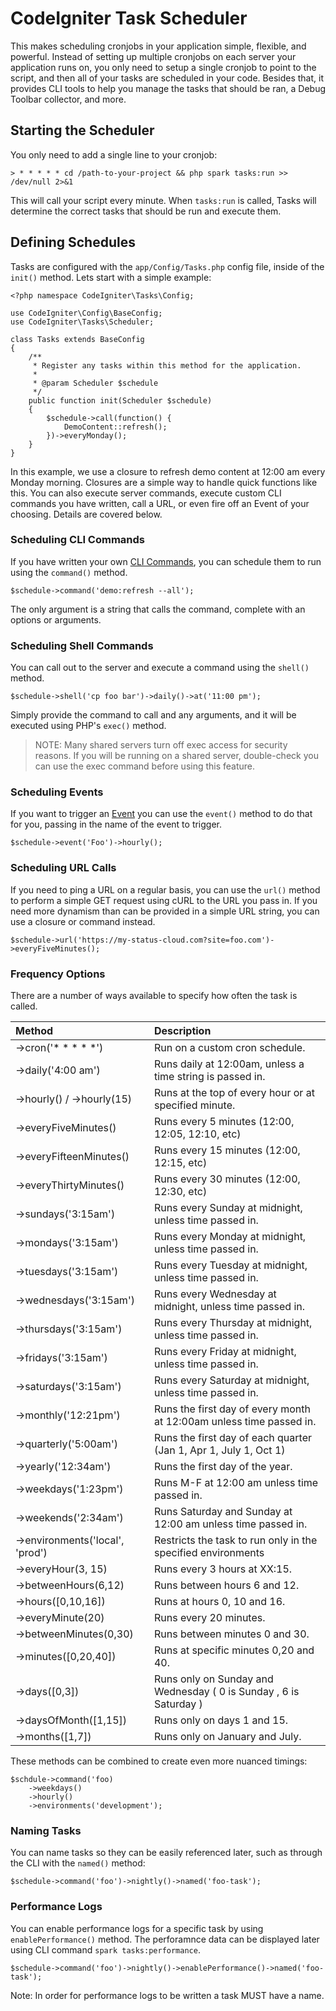 # CodeIgniter Task Scheduler

This makes scheduling cronjobs in your application simple, flexible, and powerful. Instead of setting up 
multiple cronjobs on each server your application runs on, you only need to setup a single cronjob to 
point to the script, and then all of your tasks are scheduled in your code. Besides that, it provides 
CLI tools to help you manage the tasks that should be ran, a Debug Toolbar collector, and more. 

## Starting the Scheduler

You only need to add a single line to your cronjob: 

    > * * * * * cd /path-to-your-project && php spark tasks:run >> /dev/null 2>&1
    
This will call your script every minute. When `tasks:run` is called, Tasks will determine the
correct tasks that should be run and execute them. 

## Defining Schedules

Tasks are configured with the `app/Config/Tasks.php` config file, inside of the `init()` method.
Lets start with a simple example: 

```
<?php namespace CodeIgniter\Tasks\Config;

use CodeIgniter\Config\BaseConfig;
use CodeIgniter\Tasks\Scheduler;

class Tasks extends BaseConfig
{
    /**
     * Register any tasks within this method for the application.
     *
     * @param Scheduler $schedule
     */
    public function init(Scheduler $schedule)
    {
        $schedule->call(function() { 
            DemoContent::refresh();
        })->everyMonday();
    }
}
```

In this example, we use a closure to refresh demo content at 12:00 am every Monday morning. Closures are 
a simple way to handle quick functions like this. You can also execute server commands, execute custom
CLI commands you have written, call a URL, or even fire off an Event of your choosing. Details are covered 
below.

### Scheduling CLI Commands

If you have written your own [CLI Commands](https://codeigniter.com/user_guide/cli/cli_commands.html), you 
can schedule them to run using the `command()` method.

```
$schedule->command('demo:refresh --all');
```  

The only argument is a string that calls the command, complete with an options or arguments. 

### Scheduling Shell Commands

You can call out to the server and execute a command using the `shell()` method.

```
$schedule->shell('cp foo bar')->daily()->at('11:00 pm');
``` 

Simply provide the command to call and any arguments, and it will be executed using PHP's `exec()` method. 

> NOTE: Many shared servers turn off exec access for security reasons. If you will be running
> on a shared server, double-check you can use the exec command before using this feature.

### Scheduling Events

If you want to trigger an [Event](https://codeigniter.com/user_guide/extending/events.html) you can 
use the `event()` method to do that for you, passing in the name of the event to trigger.

```
$schedule->event('Foo')->hourly();
```

### Scheduling URL Calls

If you need to ping a URL on a regular basis, you can use the `url()` method to perform a simple
GET request using cURL to the URL you pass in. If you need more dynamism than can be provided in 
a simple URL string, you can use a closure or command instead.

```
$schedule->url('https://my-status-cloud.com?site=foo.com')->everyFiveMinutes();
```

### Frequency Options

There are a number of ways available to specify how often the task is called.


| Method                        | Description                                                           |
|:------------------------------|:----------------------------------------------------------------------|
| ->cron('* * * * *')           | Run on a custom cron schedule.                                        |
| ->daily('4:00 am')            | Runs daily at 12:00am, unless a time string is passed in.             |    
| ->hourly() / ->hourly(15)     | Runs at the top of every hour or at specified minute.                 |
| ->everyFiveMinutes()          | Runs every 5 minutes (12:00, 12:05, 12:10, etc)                       |
| ->everyFifteenMinutes()       | Runs every 15 minutes (12:00, 12:15, etc)                             |
| ->everyThirtyMinutes()        | Runs every 30 minutes (12:00, 12:30, etc)                             |
| ->sundays('3:15am')           | Runs every Sunday at midnight, unless time passed in.                 |
| ->mondays('3:15am')           | Runs every Monday at midnight, unless time passed in.                 |
| ->tuesdays('3:15am')          | Runs every Tuesday at midnight, unless time passed in.                |
| ->wednesdays('3:15am')        | Runs every Wednesday at midnight, unless time passed in.              |
| ->thursdays('3:15am')         | Runs every Thursday at midnight, unless time passed in.               |
| ->fridays('3:15am')           | Runs every Friday at midnight, unless time passed in.                 |
| ->saturdays('3:15am')         | Runs every Saturday at midnight, unless time passed in.               |
| ->monthly('12:21pm')          | Runs the first day of every month at 12:00am unless time passed in.   |
| ->quarterly('5:00am')         | Runs the first day of each quarter (Jan 1, Apr 1, July 1, Oct 1)      |
| ->yearly('12:34am')           | Runs the first day of the year.                                       |
| ->weekdays('1:23pm')          | Runs M-F at 12:00 am unless time passed in.                           |
| ->weekends('2:34am')          | Runs Saturday and Sunday at 12:00 am unless time passed in.           |
| ->environments('local', 'prod')   | Restricts the task to run only in the specified environments      |
| ->everyHour(3, 15)            | Runs every 3 hours at XX:15.                                          |
| ->betweenHours(6,12)          | Runs between hours 6 and 12.                                          |
| ->hours([0,10,16])            | Runs at hours 0, 10 and 16.                                           |
| ->everyMinute(20)             | Runs every 20 minutes.                                                |
| ->betweenMinutes(0,30)        | Runs between minutes 0 and 30.                                        |
| ->minutes([0,20,40])          | Runs at specific minutes 0,20 and 40.                                 |
| ->days([0,3])                 | Runs only on Sunday and Wednesday  ( 0 is Sunday , 6 is Saturday )    |
| ->daysOfMonth([1,15])         | Runs only on days 1 and 15.                                           |
| ->months([1,7])               | Runs only on January and July.                                        |



These methods can be combined to create even more nuanced timings: 

```
$schdule->command('foo)
    ->weekdays()
    ->hourly()
    ->environments('development');
```

### Naming Tasks

You can name tasks so they can be easily referenced later, such as through the CLI with the `named()` method:

```
$schedule->command('foo')->nightly()->named('foo-task');
```

### Performance Logs

You can enable performance logs for a specific task by using `enablePerformance()` method. The perforamnce
data can be displayed later using CLI command `spark tasks:performance`.

```
$schedule->command('foo')->nightly()->enablePerformance()->named('foo-task');
```

Note: In order for performance logs to be written a task MUST have a name.